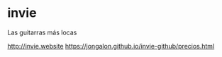 # invie
Las guitarras más locas

http://invie.website
https://jongalon.github.io/invie-github/precios.html
